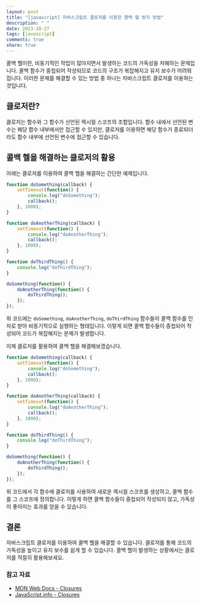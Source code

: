 ```yaml
---
layout: post
title: "[javascript] 자바스크립트 클로저를 이용한 콜백 헬 방지 방법"
description: " "
date: 2023-10-27
tags: [javascript]
comments: true
share: true
---
```


콜백 헬이란, 비동기적인 작업이 많아지면서 발생하는 코드의 가독성을 저해하는 문제입니다. 콜백 함수가 중첩되어 작성되므로 코드의 구조가 복잡해지고 유지 보수가 어려워집니다. 이러한 문제를 해결할 수 있는 방법 중 하나는 자바스크립트 클로저를 이용하는 것입니다.

## 클로저란?

클로저는 함수와 그 함수가 선언된 렉시컬 스코프의 조합입니다. 함수 내에서 선언된 변수는 해당 함수 내부에서만 접근할 수 있지만, 클로저를 이용하면 해당 함수가 종료되더라도 함수 내부에 선언된 변수에 접근할 수 있습니다.

## 콜백 헬을 해결하는 클로저의 활용

아래는 클로저를 이용하여 콜백 헬을 해결하는 간단한 예제입니다.

```javascript
function doSomething(callback) {
    setTimeout(function() {
        console.log("doSomething");
        callback();
    }, 1000);
}

function doAnotherThing(callback) {
    setTimeout(function() {
        console.log("doAnotherThing");
        callback();
    }, 1000);
}

function doThirdThing() {
    console.log("doThirdThing");
}

doSomething(function() {
    doAnotherThing(function() {
        doThirdThing();
    });
});
```

위 코드에는 `doSomething`, `doAnotherThing`, `doThirdThing` 함수들이 콜백 함수를 인자로 받아 비동기적으로 실행하는 형태입니다. 이렇게 되면 콜백 함수들이 중첩되어 작성되어 코드가 복잡해지는 문제가 발생합니다.

이제 클로저를 활용하여 콜백 헬을 해결해보겠습니다.

```javascript
function doSomething(callback) {
    setTimeout(function() {
        console.log("doSomething");
        callback();
    }, 1000);
}

function doAnotherThing(callback) {
    setTimeout(function() {
        console.log("doAnotherThing");
        callback();
    }, 1000);
}

function doThirdThing() {
    console.log("doThirdThing");
}

doSomething(function() {
    doAnotherThing(function() {
        doThirdThing();
    });
});
```

위 코드에서 각 함수에 클로저를 사용하여 새로운 렉시컬 스코프를 생성하고, 콜백 함수를 그 스코프에 정의합니다. 이렇게 하면 콜백 함수들이 중첩되어 작성되지 않고, 가독성이 좋아지는 효과를 얻을 수 있습니다.

## 결론

자바스크립트 클로저를 이용하여 콜백 헬을 해결할 수 있습니다. 클로저를 통해 코드의 가독성을 높이고 유지 보수를 쉽게 할 수 있습니다. 콜백 헬이 발생하는 상황에서는 클로저를 적절히 활용해보세요.

### 참고 자료

- [MDN Web Docs - Closures](https://developer.mozilla.org/en-US/docs/Web/JavaScript/Closures)
- [JavaScript.info - Closures](https://javascript.info/closure)